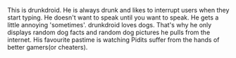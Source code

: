 This is drunkdroid. He is always drunk and likes to interrupt users when they start typing. He doesn't want to speak until you want to speak. He gets a little annoying 'sometimes'. drunkdroid loves dogs. That's why he only displays random dog facts and random dog pictures he pulls from the internet. His favourite pastime is watching Pidits suffer from the hands of better gamers(or cheaters). 
